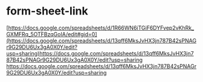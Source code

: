 
# form-sheet-link



[[https://docs.google.com/spreadsheets/d/1R66WN6iTGiF6DYFvep2vKhRk_GXMFRq_5OTFBzqGoIA/edit#gid=0](https://docs.google.com/spreadsheets/d/13qff6MksJvHX3jn787B42sPNAGr9G29DU6Ux3gA0X0Y/edit?usp=sharing)https://docs.google.com/spreadsheets/d/13qff6MksJvHX3jn787B42sPNAGr9G29DU6Ux3gA0X0Y/edit?usp=sharing
](https://docs.google.com/spreadsheets/d/13qff6MksJvHX3jn787B42sPNAGr9G29DU6Ux3gA0X0Y/edit?usp=sharing)https://docs.google.com/spreadsheets/d/13qff6MksJvHX3jn787B42sPNAGr9G29DU6Ux3gA0X0Y/edit?usp=sharing
